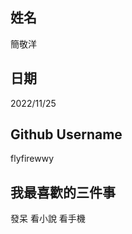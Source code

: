 姓名
----
簡敬洋

日期
----
2022/11/25

Github Username
---------------
flyfirewwy

我最喜歡的三件事
---------------
發呆 看小說 看手機